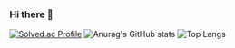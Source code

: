 ### Hi there 👋


[![Solved.ac Profile](http://mazassumnida.wtf/api/v2/generate_badge?boj=camel0000)](https://solved.ac/camel0000/)
![Anurag's GitHub stats](https://github-readme-stats.vercel.app/api?username=camel0000&show_icons=true&theme=gruvbox)
![Top Langs](https://github-readme-stats.vercel.app/api/top-langs/?username=camel0000&layout=compact)


<!--
**camel0000/camel0000** is a ✨ _special_ ✨ repository because its `README.md` (this file) appears on your GitHub profile.

Here are some ideas to get you started:

- 🔭 I’m currently working on ...
- 🌱 I’m currently learning ...
- 👯 I’m looking to collaborate on ...
- 🤔 I’m looking for help with ...
- 💬 Ask me about ...
- 📫 How to reach me: ...
- 😄 Pronouns: ...
- ⚡ Fun fact: ...
-->
